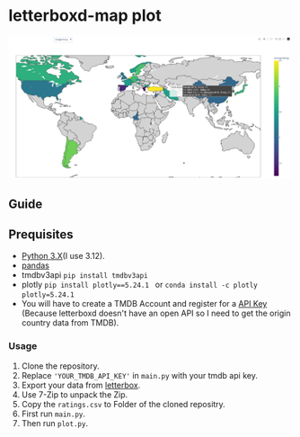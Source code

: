 # letterboxd-map plot
![Example Plot](https://github.com/LaurinSorgend/letterbox-map/blob/main/plot.png)
## Guide
## Prequisites
- [Python 3.X](https://www.python.org/downloads/)(I use 3.12).
- [pandas](https://pandas.pydata.org/docs/getting_started/install.html)
- tmdbv3api `pip install tmdbv3api`
- plotly `pip install plotly==5.24.1 ` or `conda install -c plotly plotly=5.24.1 `
- You will have to create a TMDB Account and register for a [API Key](https://www.themoviedb.org/settings/api) (Because letterboxd doesn't have an open API so I need to get the origin country data from TMDB).

### Usage
1. Clone the repository.
2. Replace `'YOUR_TMDB_API_KEY'` in `main.py` with your tmdb api key.
3. Export your data from [letterbox](https://letterboxd.com/settings/data/).
4. Use 7-Zip to unpack the Zip.
5. Copy the `ratings.csv` to Folder of the cloned repositry.
6. First run `main.py`.
7. Then run `plot.py`.
